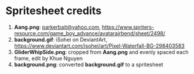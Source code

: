 # Spritesheet credits 
1. **Aang.png**: parkerbait@yahoo.com, https://www.spriters-resource.com/game_boy_advance/avatarairbend/sheet/2498/
2. **background.gif**: iSohei on DeviantArt, https://www.deviantart.com/isohei/art/Pixel-Waterfall-BG-298403583
3. **GliderWhipSide.png**: cropped from **Aang.png** and evenly spaced each frame, edit by Khue Nguyen
4. **background.png**: converted **background.gif** to a spritesheet
